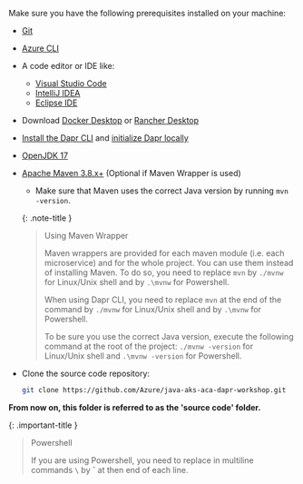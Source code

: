 Make sure you have the following prerequisites installed on your machine:

- [Git](https://git-scm.com/)
- [Azure CLI](https://learn.microsoft.com/en-us/cli/azure/install-azure-cli)
- A code editor or IDE like:
  - [Visual Studio Code](https://code.visualstudio.com/)
  - [IntelliJ IDEA](https://www.jetbrains.com/idea/download/)
  - [Eclipse IDE](https://www.eclipse.org/downloads/)
- Download [Docker Desktop](https://www.docker.com/products/docker-desktop) or [Rancher Desktop](https://rancherdesktop.io/)
- [Install the Dapr CLI](https://docs.dapr.io/getting-started/install-dapr-cli/) and [initialize Dapr locally](https://docs.dapr.io/getting-started/install-dapr-selfhost/)
- [OpenJDK 17](https://learn.microsoft.com/en-us/java/openjdk/download#openjdk-17)
- [Apache Maven 3.8.x+](http://maven.apache.org/download.cgi) (Optional if Maven Wrapper is used)
  - Make sure that Maven uses the correct Java version by running `mvn -version`.
  
  {: .note-title }
  > Using Maven Wrapper
  >
  > Maven wrappers are provided for each maven module (i.e. each microservice) and for the whole project. You can use them instead of installing Maven.
  > To do so, you need to replace `mvn` by `./mvnw` for Linux/Unix shell and by `.\mvnw` for Powershell.
  >
  > When using Dapr CLI, you need to replace `mvn` at the end of the command by `./mvnw` for Linux/Unix shell and by `.\mvnw` for Powershell.
  >
  > To be sure you use the correct Java version, execute the following command at the root of the project: `./mvnw -version` for Linux/Unix shell and `.\mvnw -version` for Powershell.

  
- Clone the source code repository:

    ```bash
    git clone https://github.com/Azure/java-aks-aca-dapr-workshop.git
    ```

**From now on, this folder is referred to as the 'source code' folder.**

{: .important-title }
> Powershell
>
> If you are using Powershell, you need to replace in multiline commands `\` by **`** at then end of each line.
>
